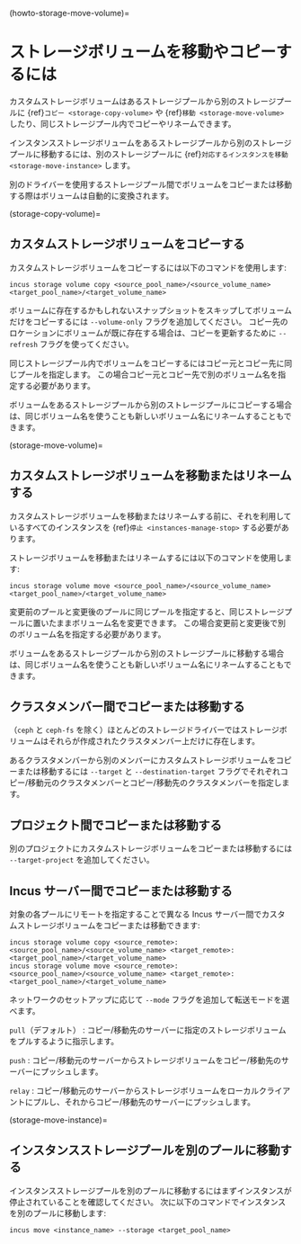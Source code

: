 (howto-storage-move-volume)=
# ストレージボリュームを移動やコピーするには

カスタムストレージボリュームはあるストレージプールから別のストレージプールに {ref}`コピー <storage-copy-volume>` や {ref}`移動 <storage-move-volume>` したり、同じストレージプール内でコピーやリネームできます。

インスタンスストレージボリュームをあるストレージプールから別のストレージプールに移動するには、別のストレージプールに {ref}`対応するインスタンスを移動 <storage-move-instance>` します。

別のドライバーを使用するストレージプール間でボリュームをコピーまたは移動する際はボリュームは自動的に変換されます。

(storage-copy-volume)=
## カスタムストレージボリュームをコピーする

カスタムストレージボリュームをコピーするには以下のコマンドを使用します:

    incus storage volume copy <source_pool_name>/<source_volume_name> <target_pool_name>/<target_volume_name>

ボリュームに存在するかもしれないスナップショットをスキップしてボリュームだけをコピーするには `--volume-only` フラグを追加してください。
コピー先のロケーションにボリュームが既に存在する場合は、コピーを更新するために `--refresh` フラグを使ってください。

同じストレージプール内でボリュームをコピーするにはコピー元とコピー先に同じプールを指定します。
この場合コピー元とコピー先で別のボリューム名を指定する必要があります。

ボリュームをあるストレージプールから別のストレージプールにコピーする場合は、同じボリューム名を使うことも新しいボリューム名にリネームすることもできます。

(storage-move-volume)=
## カスタムストレージボリュームを移動またはリネームする

カスタムストレージボリュームを移動またはリネームする前に、それを利用しているすべてのインスタンスを {ref}`停止 <instances-manage-stop>` する必要があります。

ストレージボリュームを移動またはリネームするには以下のコマンドを使用します:

    incus storage volume move <source_pool_name>/<source_volume_name> <target_pool_name>/<target_volume_name>

変更前のプールと変更後のプールに同じプールを指定すると、同じストレージプールに置いたままボリューム名を変更できます。
この場合変更前と変更後で別のボリューム名を指定する必要があります。

ボリュームをあるストレージプールから別のストレージプールに移動する場合は、同じボリューム名を使うことも新しいボリューム名にリネームすることもできます。

## クラスタメンバー間でコピーまたは移動する

（`ceph` と `ceph-fs` を除く）ほとんどのストレージドライバーではストレージボリュームはそれらが作成されたクラスタメンバー上だけに存在します。

あるクラスタメンバーから別のメンバーにカスタムストレージボリュームをコピーまたは移動するには `--target` と `--destination-target` フラグでそれぞれコピー/移動元のクラスタメンバーとコピー/移動先のクラスタメンバーを指定します。

## プロジェクト間でコピーまたは移動する

別のプロジェクトにカスタムストレージボリュームをコピーまたは移動するには `--target-project` を追加してください。

## Incus サーバー間でコピーまたは移動する

対象の各プールにリモートを指定することで異なる Incus サーバー間でカスタムストレージボリュームをコピーまたは移動できます:

    incus storage volume copy <source_remote>:<source_pool_name>/<source_volume_name> <target_remote>:<target_pool_name>/<target_volume_name>
    incus storage volume move <source_remote>:<source_pool_name>/<source_volume_name> <target_remote>:<target_pool_name>/<target_volume_name>

ネットワークのセットアップに応じて `--mode` フラグを追加して転送モードを選べます。

`pull`（デフォルト）
: コピー/移動先のサーバーに指定のストレージボリュームをプルするように指示します。

`push`
: コピー/移動元のサーバーからストレージボリュームをコピー/移動先のサーバーにプッシュします。

`relay`
: コピー/移動元のサーバーからストレージボリュームをローカルクライアントにプルし、それからコピー/移動先のサーバーにプッシュします。

(storage-move-instance)=
## インスタンスストレージプールを別のプールに移動する

インスタンスストレージプールを別のプールに移動するにはまずインスタンスが停止されていることを確認してください。
次に以下のコマンドでインスタンスを別のプールに移動します:

    incus move <instance_name> --storage <target_pool_name>
